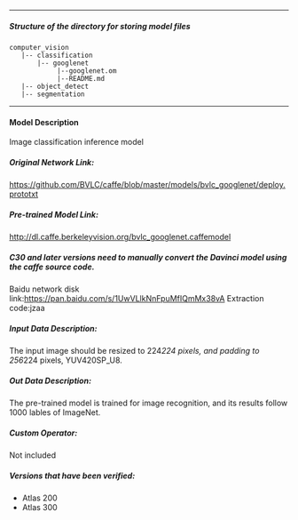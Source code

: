 *******************************************************************************
##### Structure of the directory for storing model files
```
computer_vision
   |-- classification
       |-- googlenet
            |--googlenet.om
            |--README.md
   |-- object_detect
   |-- segmentation
```
*******************************************************************************
#### Model Description
Image classification inference model

##### Original Network Link:

https://github.com/BVLC/caffe/blob/master/models/bvlc_googlenet/deploy.prototxt

##### Pre-trained Model Link:

http://dl.caffe.berkeleyvision.org/bvlc_googlenet.caffemodel

##### C30 and later versions need to manually convert the Davinci model using the caffe source code.
Baidu network disk link:https://pan.baidu.com/s/1UwVLlkNnFpuMfIQmMx38vA Extraction code:jzaa

##### Input Data Description:

The input image should be resized to 224*224 pixels, and padding to 256*224 pixels, YUV420SP_U8.

##### Out Data Description:

The pre-trained model is trained for image recognition, and its results follow 1000 lables of ImageNet.

##### Custom Operator:

Not included

##### Versions that have been verified: 

- Atlas 200
- Atlas 300
